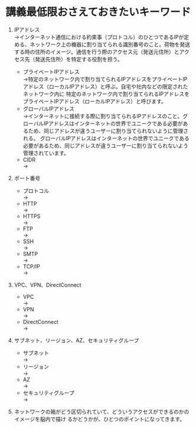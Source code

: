 # 講義最低限おさえておきたいキーワード
1. IPアドレス<br>
  →インターネット通信における約束事（プロトコル）のひとつであるIPが定める、ネットワーク上の機器に割り当てられる識別番号のこと。荷物を発送する時の住所のイメージ。通信を行う際のアクセス元（発送元住所）とアクセス先（発送先住所）を特定する役割を担う。
   - プライベートIPアドレス<br>
   →特定のネットワーク内で割り当てられるIPアドレスをプライベートIPアドレス（ローカルIPアドレス）と呼ぶ。自宅や社内などの限定されたネットワーク内に
特定のネットワーク内で割り当てられるIPアドレスをプライベートIPアドレス（ローカルIPアドレス）と呼びます。
   - グローバルIPアドレス<br>
   →インターネットに接続する際に割り当てられるIPアドレスのこと。グローバルIPアドレスはインターネットの世界でユニークである必要があるため、同じアドレスが違うユーザーに割り当てられないように管理される。
グローバルIPアドレスはインターネットの世界でユニークである必要があるため、同じアドレスが違うユーザーに割り当てられないよう管理されています。
   - CIDR<br>
   →

1. ポート番号
   - プロトコル<br>
     →
   - HTTP<br>
     →
   - HTTPS<br>
     →
   - FTP<br>
     →
   - SSH<br>
     →
   - SMTP<br>
     →
   - TCP/IP<br>
     →

1. VPC、VPN、DirectConnect
   - VPC<br>
     →
   - VPN<br>
     →
   - DirectConnect<br>
     →
1. サブネット、リージョン、AZ、セキュリティグループ
   - サブネット<br>
     →
   - リージョン<br>
     →
   - AZ<br>
     →
   - セキュリティグループ<br>
     →

1. ネットワークの箱がどう区切られていて、どういうアクセスができるのかのイメージを脳内で描け
るかどうかが、ひとつのポイントになってきます。

